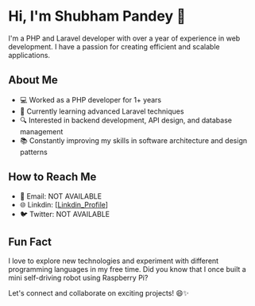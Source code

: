 # Hi, I'm Shubham Pandey 👋

I'm a PHP and Laravel developer with over a year of experience in web development. I have a passion for creating efficient and scalable applications.

## About Me

- 💻 Worked as a PHP developer for 1+ years
- 🌱 Currently learning advanced Laravel techniques
- 🔍 Interested in backend development, API design, and database management
- 📚 Constantly improving my skills in software architecture and design patterns

## How to Reach Me

- 📧 Email: NOT AVAILABLE
- 🌐 Linkdin: [[Linkdin_Profile](https://in.linkedin.com/in/shubham-pandey-8b59aa215)]
- 🐦 Twitter: NOT AVAILABLE

## Fun Fact

I love to explore new technologies and experiment with different programming languages in my free time. Did you know that I once built a mini self-driving robot using Raspberry Pi?

Let's connect and collaborate on exciting projects! 😄✨
